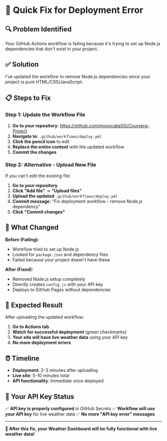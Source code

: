 # 🚨 Quick Fix for Deployment Error

## 🔍 **Problem Identified**
Your GitHub Actions workflow is failing because it's trying to set up Node.js dependencies that don't exist in your project.

## ✅ **Solution**
I've updated the workflow to remove Node.js dependencies since your project is pure HTML/CSS/JavaScript.

## 📋 **Steps to Fix**

### Step 1: Update the Workflow File

1. **Go to your repository**: https://github.com/mooncakeSG/Coursera-Project
2. **Navigate to**: `.github/workflows/deploy.yml`
3. **Click the pencil icon** to edit
4. **Replace the entire content** with the updated workflow
5. **Commit the changes**

### Step 2: Alternative - Upload New File

If you can't edit the existing file:

1. **Go to your repository**
2. **Click "Add file"** → **"Upload files"**
3. **Upload the updated** `.github/workflows/deploy.yml`
4. **Commit message**: "Fix deployment workflow - remove Node.js dependency"
5. **Click "Commit changes"**

## 🔧 **What Changed**

**Before (Failing):**
- Workflow tried to set up Node.js
- Looked for `package.json` and dependency files
- Failed because your project doesn't have these

**After (Fixed):**
- Removed Node.js setup completely
- Directly creates `config.js` with your API key
- Deploys to GitHub Pages without dependencies

## 🎯 **Expected Result**

After uploading the updated workflow:

1. **Go to Actions tab**
2. **Watch for successful deployment** (green checkmarks)
3. **Your site will have live weather data** using your API key
4. **No more deployment errors**

## ⏰ **Timeline**

- **Deployment**: 2-3 minutes after uploading
- **Live site**: 5-10 minutes total
- **API functionality**: Immediate once deployed

## 🔑 **Your API Key Status**

✅ **API key is properly configured** in GitHub Secrets
✅ **Workflow will use your API key** for live weather data
✅ **No more "API key error" messages**

---

**🎉 After this fix, your Weather Dashboard will be fully functional with live weather data!** 